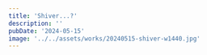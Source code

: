```yaml
---
title: 'Shiver...?'
description: ''
pubDate: '2024-05-15'
image: '../../assets/works/20240515-shiver-w1440.jpg'
---
```

